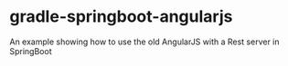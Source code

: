 # gradle-springboot-angularjs
An example showing how to use the old AngularJS with a Rest server in SpringBoot
